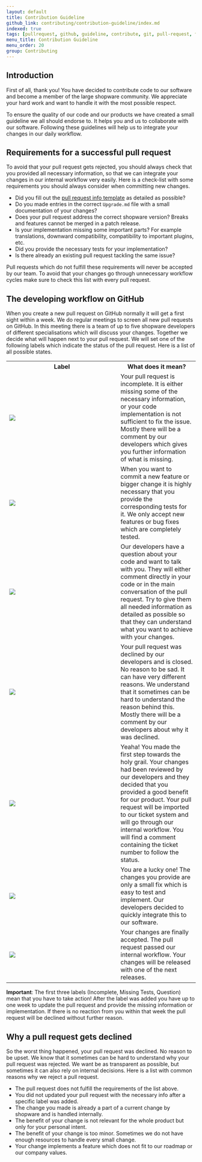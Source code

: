 ```yaml
---
layout: default
title: Contribution Guideline 
github_link: contributing/contribution-guideline/index.md
indexed: true
tags: [pullrequest, github, guideline, contribute, git, pull-request, fork]
menu_title: Contribution Guideline
menu_order: 20
group: Contributing
---
```


<div class="toc-list"></div>

## Introduction
First of all, thank you! You have decided to contribute code to our software and become a member of the large shopware community. We appreciate your hard work and want to handle it with the most possible respect.

To ensure the quality of our code and our products we have created a small guideline we all should endorse to. It helps you and us to collaborate with our software. Following these guidelines will help us to integrate your changes in our daily workflow. 

## Requirements for a successful pull request
To avoid that your pull request gets rejected, you should always check that you provided all necessary information, so that we can integrate your changes in our internal workflow very easily. Here is a check-list with some requirements you should always consider when committing new changes.

- Did you fill out the [pull request info template](https://github.com/shopware/shopware/blob/5.3/.github/PULL_REQUEST_TEMPLATE.md) as detailed as possible?
- Do you made entries in the correct `Upgrade.md` file with a small documentation of your changes?
- Does your pull request address the correct shopware version? Breaks and features cannot be merged in a patch release.
- Is your implementation missing some important parts? For example translations, downward compatibility, compatibility to important plugins, etc.
- Did you provide the necessary tests for your implementation?
- Is there already an existing pull request tackling the same issue?

Pull requests which do not fulfill these requirements will never be accepted by our team. To avoid that your changes go through unnecessary workflow cycles make sure to check this list with every pull request.

## The developing workflow on GitHub
When you create a new pull request on GitHub normally it will get a first sight within a week. We do regular meetings to screen all new pull requests on GitHub. In this meeting there is a team of up to five shopware developers of different specialisations which will discuss your changes. Together we decide what will happen next to your pull request. We will set one of the following labels which indicate the status of the pull request. Here is a list of all possible states.

<table cellpadding="0" cellspacing="0" width="100%">
    <tr>
        <th width="280">Label</th>
        <th>What does it mean?</th>
    </tr>
    <tr>
        <td>
            <img src="/contributing/img/label-incomplete.jpg" />
        </td>
        <td>
            Your pull request is incomplete. It is either missing some of the necessary information, or your code implementation is not sufficient to fix the issue. Mostly there will be a comment by our developers which gives you further information of what is missing.
        </td>
    </tr>
    <tr>
        <td>
            <img src="/contributing/img/label-tests.jpg" />
        </td>
        <td>
            When you want to commit a new feature or bigger change it is highly necessary that you provide the corresponding tests for it. We only accept new features or bug fixes which are completely tested.
        </td>
    </tr>
    <tr>
        <td>
            <img src="/contributing/img/label-question.jpg" />
        </td>
        <td>
            Our developers have a question about your code and want to talk with you. They will either comment directly in your code or in the main conversation of the pull request. Try to give them all needed information as detailed as possible so that they can understand what you want to achieve with your changes.
        </td>
    </tr>
    <tr>
        <td>
            <img src="/contributing/img/label-declined.jpg" />
        </td>
        <td>
            Your pull request was declined by our developers and is closed. No reason to be sad. It can have very different reasons. We understand that it sometimes can be hard to understand the reason behind this. Mostly there will be a comment by our developers about why it was declined.
        </td>
    </tr>
    <tr>
        <td>
            <img src="/contributing/img/label-scheduled.jpg" />
        </td>
        <td>
            Yeaha! You made the first step towards the holy grail. Your changes had been reviewed by our developers and they decided that you provided a good benefit for our product. Your pull request will be imported to our ticket system and will go through our internal workflow. You will find a comment containing the ticket number to follow the status.
        </td>
    </tr>
    <tr>
        <td>
            <img src="/contributing/img/label-pick.jpg" />
        </td>
        <td>
            You are a lucky one! The changes you provide are only a small fix which is easy to test and implement. Our developers decided to quickly integrate this to our software.
        </td>
    </tr>
    <tr>
        <td>
            <img src="/contributing/img/label-accepted.jpg" />
        </td>
        <td>
            Your changes are finally accepted. The pull request passed our internal workflow. Your changes will be released with one of the next releases.
        </td>
    </tr>
</table>

<div class="alert alert-warning">
<b>Important</b>: The first three labels (Incomplete, Missing Tests, Question) mean that you have to take action! After the label was added you have up to one week to update the pull request and provide the missing information or implementation. If there is no reaction from you within that week the pull request will be declined without further reason.
</div>

## Why a pull request gets declined
So the worst thing happened, your pull request was declined. No reason to be upset. We know that it sometimes can be hard to understand why your pull request was rejected. We want be as transparent as possible, but sometimes it can also rely on internal decisions. Here is a list with common reasons why we reject a pull request.

- The pull request does not fulfill the requirements of the list above.
- You did not updated your pull request with the necessary info after a specific label was added.
- The change you made is already a part of a current change by shopware and is handled internally.
- The benefit of your change is not relevant for the whole product but only for your personal intent.
- The benefit of your change is too minor. Sometimes we do not have enough resources to handle every small change.
- Your change implements a feature which does not fit to our roadmap or our company values.


